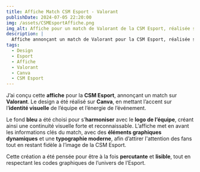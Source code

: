 ```yaml
---  
title: Affiche Match CSM Esport - Valorant  
publishDate: 2024-07-05 22:20:00  
img: /assets/CSMEsportAffiche.png  
img_alt: Affiche pour un match de Valorant de la CSM Esport, réalisée sur Canva avec un fond bleu assorti au logo.  
description: |  
  Affiche annonçant un match de Valorant pour la CSM Esport, réalisée sur Canva. Le fond bleu est choisi pour correspondre à l’identité visuelle du logo de l’équipe.  
tags:  
  - Design  
  - Esport  
  - Affiche  
  - Valorant  
  - Canva  
  - CSM Esport  
---  
```


J’ai conçu cette **affiche** pour la **CSM Esport**, annonçant un match sur **Valorant**. Le design a été réalisé sur **Canva**, en mettant l’accent sur l’**identité visuelle** de l’équipe et l’énergie de l’événement.  

Le fond **bleu** a été choisi pour s’**harmoniser** avec le **logo de l’équipe**, créant ainsi une continuité visuelle forte et reconnaissable. L’affiche met en avant les informations clés du match, avec des **éléments graphiques dynamiques** et une **typographie moderne**, afin d’attirer l'attention des fans tout en restant fidèle à l’image de la CSM Esport.  

Cette création a été pensée pour être à la fois **percutante** et **lisible**, tout en respectant les codes graphiques de l’univers de l’Esport.  
